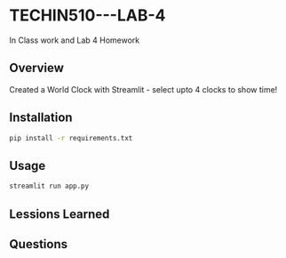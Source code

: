 # TECHIN510---LAB-4
In Class work and Lab 4 Homework 

## Overview 
Created a World Clock with Streamlit - select upto 4 clocks to show time!


## Installation

```bash
pip install -r requirements.txt
```

## Usage

```bash
streamlit run app.py
```

## Lessions Learned

## Questions
